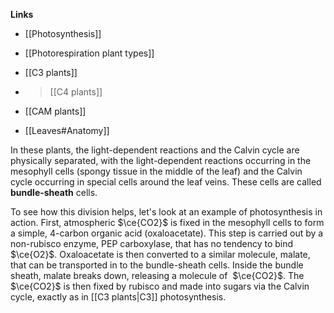 **Links**
- [[Photosynthesis]]
- [[Photorespiration plant types]]
- [[C3 plants]]
- > [[C4 plants]]
- [[CAM plants]]

- [[Leaves#Anatomy]]

In these plants, the light-dependent reactions and the Calvin cycle are physically separated, with the light-dependent reactions occurring in the mesophyll cells (spongy tissue in the middle of the leaf) and the Calvin cycle occurring in special cells around the leaf veins. These cells are called **bundle-sheath** cells.

To see how this division helps, let's look at an example of photosynthesis in action. First, atmospheric $\ce{CO2}$ is fixed in the mesophyll cells to form a simple, 4-carbon organic acid (oxaloacetate). This step is carried out by a non-rubisco enzyme, PEP carboxylase, that has no tendency to bind $\ce{O2}$. Oxaloacetate is then converted to a similar molecule, malate, that can be transported in to the bundle-sheath cells. Inside the bundle sheath, malate breaks down, releasing a molecule of ‍ $\ce{CO2}$. The $\ce{CO2}$ is then fixed by rubisco and made into sugars via the Calvin cycle, exactly as in [[C3 plants|C3]] photosynthesis.
